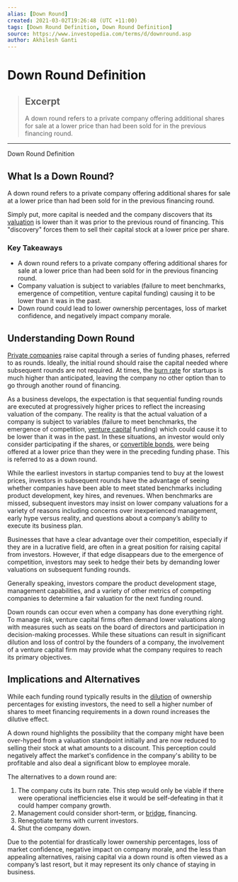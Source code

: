 ```yaml
---
alias: [Down Round]
created: 2021-03-02T19:26:48 (UTC +11:00)
tags: [Down Round Definition, Down Round Definition]
source: https://www.investopedia.com/terms/d/downround.asp
author: Akhilesh Ganti
---
```


# Down Round Definition

> ## Excerpt
> A down round refers to a private company offering additional shares for sale at a lower price than had been sold for in the previous financing round.

---

Down Round Definition
## What Is a Down Round?

A down round refers to a private company offering additional shares for sale at a lower price than had been sold for in the previous financing round.

Simply put, more capital is needed and the company discovers that its [valuation](https://www.investopedia.com/terms/v/valuation.asp) is lower than it was prior to the previous round of financing. This "discovery" forces them to sell their capital stock at a lower price per share.

### Key Takeaways

-   A down round refers to a private company offering additional shares for sale at a lower price than had been sold for in the previous financing round.
-   Company valuation is subject to variables (failure to meet benchmarks, emergence of competition, venture capital funding) causing it to be lower than it was in the past.
-   Down round could lead to lower ownership percentages, loss of market confidence, and negatively impact company morale.

## Understanding Down Round

[Private companies](https://www.investopedia.com/terms/p/privatecompany.asp) raise capital through a series of funding phases, referred to as rounds. Ideally, the initial round should raise the capital needed where subsequent rounds are not required. At times, the [burn rate](https://www.investopedia.com/terms/b/burnrate.asp) for startups is much higher than anticipated, leaving the company no other option than to go through another round of financing.

As a business develops, the expectation is that sequential funding rounds are executed at progressively higher prices to reflect the increasing valuation of the company. The reality is that the actual valuation of a company is subject to variables (failure to meet benchmarks, the emergence of competition, [venture capital](https://www.investopedia.com/terms/v/venturecapital.asp) funding) which could cause it to be lower than it was in the past. In these situations, an investor would only consider participating if the shares, or [convertible bonds](https://www.investopedia.com/terms/c/convertiblebond.asp), were being offered at a lower price than they were in the preceding funding phase. This is referred to as a down round.

While the earliest investors in startup companies tend to buy at the lowest prices, investors in subsequent rounds have the advantage of seeing whether companies have been able to meet stated benchmarks including product development, key hires, and revenues. When benchmarks are missed, subsequent investors may insist on lower company valuations for a variety of reasons including concerns over inexperienced management, early hype versus reality, and questions about a company’s ability to execute its business plan.

Businesses that have a clear advantage over their competition, especially if they are in a lucrative field, are often in a great position for raising capital from investors. However, if that edge disappears due to the emergence of competition, investors may seek to hedge their bets by demanding lower valuations on subsequent funding rounds.

Generally speaking, investors compare the product development stage, management capabilities, and a variety of other metrics of competing companies to determine a fair valuation for the next funding round.

Down rounds can occur even when a company has done everything right. To manage risk, venture capital firms often demand lower valuations along with measures such as seats on the board of directors and participation in decision-making processes. While these situations can result in significant dilution and loss of control by the founders of a company, the involvement of a venture capital firm may provide what the company requires to reach its primary objectives.

## Implications and Alternatives

While each funding round typically results in the [dilution](https://www.investopedia.com/terms/d/dilution.asp) of ownership percentages for existing investors, the need to sell a higher number of shares to meet financing requirements in a down round increases the dilutive effect.

A down round highlights the possibility that the company might have been over-hyped from a valuation standpoint initially and are now reduced to selling their stock at what amounts to a discount. This perception could negatively affect the market's confidence in the company's ability to be profitable and also deal a significant blow to employee morale.

The alternatives to a down round are:

1.  The company cuts its burn rate. This step would only be viable if there were operational inefficiencies else it would be self-defeating in that it could hamper company growth.
2.  Management could consider short-term, or [bridge](https://www.investopedia.com/terms/b/bridgefinancing.asp), financing.
3.  Renegotiate terms with current investors.
4.  Shut the company down.

Due to the potential for drastically lower ownership percentages, loss of market confidence, negative impact on company morale, and the less than appealing alternatives, raising capital via a down round is often viewed as a company’s last resort, but it may represent its only chance of staying in business.
